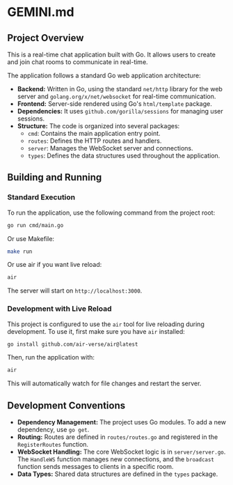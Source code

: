 # GEMINI.md

## Project Overview

This is a real-time chat application built with Go. It allows users to create and join chat rooms to communicate in real-time.

The application follows a standard Go web application architecture:
- **Backend:** Written in Go, using the standard `net/http` library for the web server and `golang.org/x/net/websocket` for real-time communication.
- **Frontend:** Server-side rendered using Go's `html/template` package.
- **Dependencies:** It uses `github.com/gorilla/sessions` for managing user sessions.
- **Structure:** The code is organized into several packages:
    - `cmd`: Contains the main application entry point.
    - `routes`: Defines the HTTP routes and handlers.
    - `server`: Manages the WebSocket server and connections.
    - `types`: Defines the data structures used throughout the application.

## Building and Running

### Standard Execution

To run the application, use the following command from the project root:

```sh
go run cmd/main.go
```

Or use Makefile:

```sh
make run
```

Or use air if you want live reload:

```sh
air
```

The server will start on `http://localhost:3000`.

### Development with Live Reload

This project is configured to use the `air` tool for live reloading during development. To use it, first make sure you have `air` installed:

```sh
go install github.com/air-verse/air@latest
```

Then, run the application with:

```sh
air
```

This will automatically watch for file changes and restart the server.

## Development Conventions

- **Dependency Management:** The project uses Go modules. To add a new dependency, use `go get`.
- **Routing:** Routes are defined in `routes/routes.go` and registered in the `RegisterRoutes` function.
- **WebSocket Handling:** The core WebSocket logic is in `server/server.go`. The `HandleWS` function manages new connections, and the `broadcast` function sends messages to clients in a specific room.
- **Data Types:** Shared data structures are defined in the `types` package.
